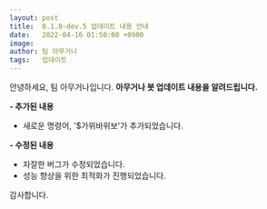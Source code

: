 ```yaml
---
layout: post
title:  0.1.0-dev.5 업데이트 내용 안내
date:   2022-04-16 01:50:00 +0900
image:  
author: 팀 아무거나
tags:   업데이트
---
```


안녕하세요, 팀 아무거나입니다.
**아무거나 봇 업데이트 내용을 알려드립니다.**

**- 추가된 내용**
- 새로운 명령어, '$가위바위보'가 추가되었습니다.

**- 수정된 내용**
- 자잘한 버그가 수정되었습니다.
- 성능 향상을 위한 최적화가 진행되었습니다.

감사합니다.
